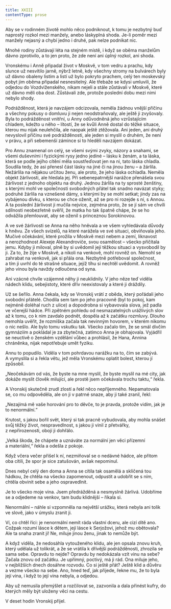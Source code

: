 ```yaml
---
title: XXIII
contentType: prose
---
```


<section>

Aby se v rodinném životě mohlo něco podniknout, k tomu je nezbytný buď naprostý rozkol mezi manžely, anebo láskyplná shoda. Je-li poměr mezi manžely nejasný a chybí jedno i druhé, pak nelze podnikat nic.

Mnohé rodiny zůstávají léta na stejném místě, i když se oběma manželům dávno zprotivilo, a to jen proto, že zde není ani úplný rozkol, ani shoda.

Vronskému i Anně připadal život v Moskvě, v tom vedru a prachu, kdy slunce už nesvítilo jarně, nýbrž letně, kdy všechny stromy na bulvárech byly už dávno obaleny listím a listí už bylo pokryto prachem, celý ten moskevský pobyt jim oběma připadal nesnesitelný. Ale třebaže se kdysi umluvili, že odjedou do Vozdviženského, nikam nejeli a stále zůstávali v Moskvě, které už dávno měli oba dost. Zůstávali zde, protože poslední dobu mezi nimi nebylo shody.

Podrážděnost, která je navzájem odcizovala, neměla žádnou vnější příčinu a všechny pokusy o domluvu ji nejen neodstraňovaly, ale ještě ji zvyšovaly. Byla to podrážděnost vnitřní, u Anny odůvodněná jeho vzrůstajícím chladem, kdežto u něho – lítostí, že se kvůli Anně dostal do těžké situace, kterou mu nijak neulehčila, ale naopak ještě ztěžovala. Ani jeden, ani druhý nevyslovil příčinu své podrážděnosti, ale jeden si myslil o druhém, že není v právu, a při sebemenší zámince si to hleděli navzájem dokázat.

Pro Annu znamenal on celý, se všemi svými zvyky, názory a snahami, se všemi duševními i fyzickými rysy jedno jediné – lásku k ženám, a ta láska, která se podle jejího cítění měla soustřeďovat jen na ni, tato láska chladla. Soudila tedy, že asi přenesl část lásky na jiné či na jinou ženu – a žárlila. Nežárlila na nějakou určitou ženu, ale proto, že jeho láska ochladla. Neměla objekt žárlivosti, ale hledala jej. Při sebenepatrnější narážce přenášela svou žárlivost z jednoho objektu na druhý. Jednou žárlila na ty sprosté ženštiny, s kterými mohl ve společnosti svobodných přátel tak snadno navázat styky; podruhé žárlila na vznešené dámy, s kterými by se mohl setkat; jindy zas na vybájenou dívku, s kterou se chce oženit, až se pro ni rozejde s ní, s Annou. A ta poslední žárlivost ji mučila nejvíce, zejména proto, že se jí sám ve chvíli sdílnosti neobezřetně svěřil, že matka ho tak špatně chápe, že se ho odvážila přemlouvat, aby se oženil s princeznou Sorokinovou.

A ve své žárlivosti se Anna na něho hněvala a ve všem vyhledávala důvody k hněvu. Ze všech svízelů, na které narážela ve své situaci, obviňovala jeho. Mučivé očekávání, které prožila v Moskvě mezi nebem a zemí, liknavost a nerozhodnost Alexeje Alexandroviče, svou osamělost – všecko přičítala jemu. Kdyby ji miloval, plně by si uvědomil její těžkou situaci a vysvobodil by ji. Za to, že žije v Moskvě, a nikoli na venkově, mohl rovněž on. Nemohl se zahrabat na venkově, jak si přála ona. Nezbytně potřeboval společnost, a tím ji uvrhl do té strašné situace, jejíž tíhu si nechtěl uvědomit. A rovněž jeho vinou byla navždy odloučena od syna.

Ani vzácné chvíle vzájemné něhy ji neuklidnily. V jeho něze teď viděla nádech klidu, sebejistoty, které dřív neexistovaly a které ji dráždily.

Už se šeřilo. Anna čekala, kdy se Vronskij vrátí z oběda, který pořádali jeho svobodní přátelé. Chodila sem tam po jeho pracovně (byl to pokoj, kam nejméně doléhal ruch z ulice) a dopodrobna si vybavovala slova, jež padla ve včerejší hádce. Při zpětném pohledu od nesmazatelných urážlivých slov až k tomu, co k nim zavdalo podnět, dospěla až k začátku rozmluvy. Dlouho nemohla uvěřit, že rozmíška začala tak nevinným hovorem, v kterém nikomu o nic nešlo. Ale bylo tomu vskutku tak. Všecko začalo tím, že se smál dívčím gymnáziím a pokládal je za zbytečná, zatímco Anna je obhajovala. Vyjádřil se neuctivě o ženském vzdělání vůbec a prohlásil, že Hana, Annina chráněnka, nijak nepotřebuje umět fyziku.

Annu to popudilo. Viděla v tom pohrdavou narážku na to, čím se zabývá. A vymyslila si a řekla větu, jež měla Vronskému oplatit bolest, kterou jí způsobil.

„Neočekávám od vás, že byste na mne myslil, že byste myslil na mé city, jak dokáže myslit člověk milující, ale prostě jsem očekávala trochu taktu,“ řekla.

A Vronskij skutečně zrudl zlostí a řekl něco nepříjemného. Nepamatovala se, co mu odpověděla, ale on ji v patrné snaze, aby ji také zranil, řekl:

„Nezajímá mě vaše horování pro to děvče, to je pravda, protože vidím, jak je to nenormální.“

Krutost, s jakou bořil svět, který si tak pracně vybudovala, aby mohla snášet svůj těžký život, nespravedlnost, s jakou ji vinil z přetvářky, z nepřirozenosti, obojí ji dohřálo.

„Velká škoda, že chápete a uznáváte za normální jen věci přízemní a materiální,“ řekla a odešla z pokoje.

Když včera večer přišel k ní, nezmiňoval se o nedávné hádce, ale přitom oba cítili, že spor je sice zatušován, avšak nepominul.

Dnes nebyl celý den doma a Anna se cítila tak osamělá a sklíčená tou hádkou, že chtěla na všecko zapomenout, odpustit a udobřit se s ním, chtěla obvinit sebe a jeho ospravedlnit.

Je to všecko moje vina. Jsem předrážděná a nesmyslně žárlivá. Udobříme se a odjedeme na venkov, tam budu klidnější – říkala si.

Nenormální – náhle si vzpomněla na největší urážku, která nebyla ani tolik ve slově, jako v úmyslu zranit ji.

Ví, co chtěl říci: je nenormální nemít ráda vlastní dceru, ale cizí dítě ano. Cožpak rozumí lásce k dětem, její lásce k Serjožovi, jehož mu obětovala? Ale ta snaha zranit ji! Ne, miluje jinou ženu, jinak to nemůže být.

A když viděla, že nedosáhla vytouženého klidu, ale jen opsala znovu kruh, který udělala už tolikrát, a že se vrátila k dřívější podrážděnosti, zhrozila se sama sebe. Opravdu to nejde? Opravdu by nedokázala vzít vinu na sebe? Začala znovu od začátku. Je upřímný, poctivý, má ji rád. Ona miluje jeho, v nejbližších dnech dosáhne rozvodu. Co si ještě přát? Ještě klid a důvěru a vezme všecko na sebe. Ano, hned teď, jak přijede, řekne mu, že to byla její vina, i když to její vina nebyla, a odjedou.

Aby už nemusila přemýšlet a rozčilovat se, zazvonila a dala přinést kufry, do kterých měly být uloženy věci na cestu.

V deset hodin Vronskij přijel.

</section>

